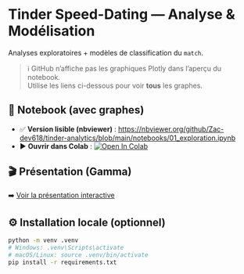 # Tinder Speed-Dating — Analyse & Modélisation

Analyses exploratoires + modèles de classification du `match`.

> ℹ️ GitHub n’affiche pas les graphiques Plotly dans l’aperçu du notebook.  
> Utilise les liens ci-dessous pour voir **tous** les graphes.

## 📒 Notebook (avec graphes)
- ✅ **Version lisible (nbviewer)** : https://nbviewer.org/github/Zac-dev618/tinder-analytics/blob/main/notebooks/01_exploration.ipynb  
- ▶️ **Ouvrir dans Colab** : [![Open In Colab](https://colab.research.google.com/assets/colab-badge.svg)](https://colab.research.google.com/github/Zac-dev618/tinder-analytics/blob/main/notebooks/01_exploration.ipynb)

## 🎬 Présentation (Gamma)
➡️ [Voir la présentation interactive](https://gamma.app/https://gamma.app/docs/Ce-que-Revele-le-Speed-Dating-lw4q7j3lo9lhf6q)


## ⚙️ Installation locale (optionnel)
```bash
python -m venv .venv
# Windows: .venv\Scripts\activate
# macOS/Linux: source .venv/bin/activate
pip install -r requirements.txt
